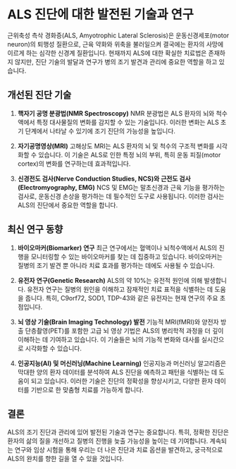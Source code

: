 # ALS 진단에 대한 발전된 기술과 연구

근위축성 측삭 경화증(ALS, Amyotrophic Lateral Sclerosis)은 운동신경세포(motor neuron)의 퇴행성 질환으로, 근육 약화와 위축을 불러일으켜 결국에는 환자의 사망에 이르게 하는 심각한 신경계 질환입니다. 현재까지 ALS에 대한 확실한 치료법은 존재하지 않지만, 진단 기술의 발달과 연구가 병의 조기 발견과 관리에 중요한 역할을 하고 있습니다.

## 개선된 진단 기술

1. **핵자기 공명 분광법(NMR Spectroscopy)**
   NMR 분광법은 ALS 환자의 뇌와 척수액에서 특정 대사물질의 변화를 감지할 수 있는 기술입니다. 이러한 변화는 ALS 초기 단계에서 나타날 수 있기에 조기 진단의 가능성을 높입니다.

2. **자기공명영상(MRI)**
   고해상도 MRI는 ALS 환자의 뇌 및 척수의 구조적 변화를 시각화할 수 있습니다. 이 기술은 ALS로 인한 특정 뇌의 부위, 특히 운동 피질(motor cortex)의 변화를 연구하는데 효과적입니다.

3. **신경전도 검사(Nerve Conduction Studies, NCS)와 근전도 검사(Electromyography, EMG)**
   NCS 및 EMG는 말초신경과 근육 기능을 평가하는 검사로, 운동신경 손상을 평가하는 데 필수적인 도구로 사용됩니다. 이러한 검사는 ALS의 진단에서 중요한 역할을 합니다.

## 최신 연구 동향

1. **바이오마커(Biomarker) 연구**
   최근 연구에서는 혈액이나 뇌척수액에서 ALS의 진행을 모니터링할 수 있는 바이오마커를 찾는 데 집중하고 있습니다. 바이오마커는 질병의 조기 발견 뿐 아니라 치료 효과를 평가하는 데에도 사용될 수 있습니다.

2. **유전자 연구(Genetic Research)**
   ALS의 약 10%는 유전적 원인에 의해 발생합니다. 유전자 연구는 질병의 원인을 이해하고 잠재적인 치료 표적을 식별하는 데 도움을 줍니다. 특히, C9orf72, SOD1, TDP-43와 같은 유전자는 현재 연구의 주요 초점입니다.

3. **뇌 영상 기술(Brain Imaging Technology) 발전**
   기능적 MRI(fMRI)와 양전자 방출 단층촬영(PET)를 포함한 고급 뇌 영상 기법은 ALS의 병리학적 과정을 더 깊이 이해하는 데 기여하고 있습니다. 이 기술들은 뇌의 기능적 변화와 대사를 실시간으로 시각화할 수 있습니다.

4. **인공지능(AI) 및 머신러닝(Machine Learning)**
   인공지능과 머신러닝 알고리즘은 막대한 양의 환자 데이터를 분석하여 ALS 진단을 예측하고 패턴을 식별하는 데 도움이 되고 있습니다. 이러한 기술은 진단의 정확성을 향상시키고, 다양한 환자 데이터를 기반으로 한 맞춤형 치료를 가능하게 합니다.

## 결론

ALS의 조기 진단과 관리에 있어 발전된 기술과 연구는 중요합니다. 특히, 정확한 진단은 환자의 삶의 질을 개선하고 질병의 진행을 늦출 가능성을 높이는 데 기여합니다. 계속되는 연구와 임상 시험을 통해 우리는 더 나은 진단과 치료 옵션을 발견하고, 궁극적으로 ALS의 완치를 향한 길을 열 수 있을 것입니다.